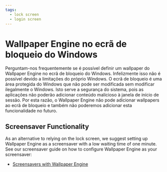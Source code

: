 ```yaml
---
tags:
  - lock screen
  - login screen
---
```


# Wallpaper Engine no ecrã de bloqueio do Windows

Perguntam-nos frequentemente se é possível definir um wallpaper do Wallpaper Engine no ecrã de bloqueio do Windows. Infelizmente isso não é possível devido a limitações do próprio Windows. O ecrã de bloqueio é uma área protegida do Windows que não pode ser modificada sem modificar ilegalmente o Windows. Isto serve a segurança do sistema, pois as aplicações não poderão adicionar conteúdo malicioso à janela de início de sessão. Por esta razão, o Wallpaper Engine não pode adicionar wallpapers ao ecrã de bloqueio e também não poderemos adicionar esta funcionalidade no futuro.

## Screensaver Functionality

As an alternative to relying on the lock screen, we suggest setting up Wallpaper Engine as a screensaver with a low waiting time of one minute. See our screensaver guide on how to configure Wallpaper Engine as your screensaver:

* [Screensavers with Wallpaper Engine](/functionality/screensaver.html)